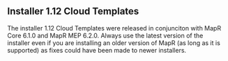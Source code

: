 ## Installer 1.12 Cloud Templates

The installer 1.12 Cloud Templates were released in conjunciton with MapR Core 6.1.0 and MapR MEP 6.2.0. Always use the latest version of the installer even if you are installing an older version of MapR (as long as it is supported) as fixes could have been made to newer installers.
